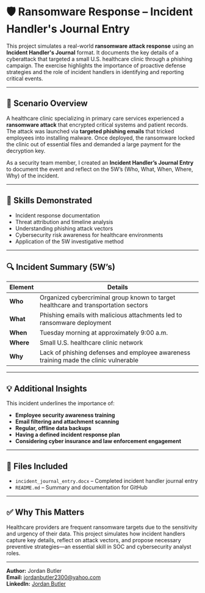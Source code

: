 # 🛡️ Ransomware Response – Incident Handler's Journal Entry

This project simulates a real-world **ransomware attack response** using an **Incident Handler's Journal** format. It documents the key details of a cyberattack that targeted a small U.S. healthcare clinic through a phishing campaign. The exercise highlights the importance of proactive defense strategies and the role of incident handlers in identifying and reporting critical events.

---

## 🏥 Scenario Overview

A healthcare clinic specializing in primary care services experienced a **ransomware attack** that encrypted critical systems and patient records. The attack was launched via **targeted phishing emails** that tricked employees into installing malware. Once deployed, the ransomware locked the clinic out of essential files and demanded a large payment for the decryption key.

As a security team member, I created an **Incident Handler’s Journal Entry** to document the event and reflect on the 5W’s (Who, What, When, Where, Why) of the incident.

---

## 🧠 Skills Demonstrated

- Incident response documentation  
- Threat attribution and timeline analysis  
- Understanding phishing attack vectors  
- Cybersecurity risk awareness for healthcare environments  
- Application of the 5W investigative method

---

## 🔍 Incident Summary (5W’s)

| Element  | Details |
|----------|---------|
| **Who**  | Organized cybercriminal group known to target healthcare and transportation sectors |
| **What** | Phishing emails with malicious attachments led to ransomware deployment |
| **When** | Tuesday morning at approximately 9:00 a.m. |
| **Where**| Small U.S. healthcare clinic network |
| **Why**  | Lack of phishing defenses and employee awareness training made the clinic vulnerable |

---

## 💡 Additional Insights

This incident underlines the importance of:

- **Employee security awareness training**  
- **Email filtering and attachment scanning**  
- **Regular, offline data backups**  
- **Having a defined incident response plan**  
- **Considering cyber insurance and law enforcement engagement**

---

## 📁 Files Included

- `incident_journal_entry.docx` – Completed incident handler journal entry  
- `README.md` – Summary and documentation for GitHub

---

## ✅ Why This Matters

Healthcare providers are frequent ransomware targets due to the sensitivity and urgency of their data. This project simulates how incident handlers capture key details, reflect on attack vectors, and propose necessary preventive strategies—an essential skill in SOC and cybersecurity analyst roles.

---

**Author:** Jordan Butler  
**Email:** jordanbutler2300@yahoo.com  
**LinkedIn:** [Jordan Butler](https://www.linkedin.com/in/jordan-butler-168b52a2)
